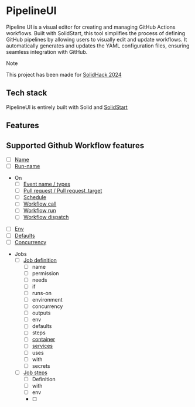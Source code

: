 # PipelineUI

Pipeline UI is a visual editor for creating and managing GitHub Actions workflows.
Built with SolidStart, this tool simplifies the process of defining GitHub pipelines
by allowing users to visually edit and update workflows. It automatically generates and
updates the YAML configuration files, ensuring seamless integration with GitHub.

> [!NOTE]  
> This project has been made for [SolidHack 2024](https://www.solidjs.com/blog/solidhack-2024-announcement)

## Tech stack

PipelineUI is entirely built with Solid and [SolidStart](https://github.com/solidjs/solid-start)

## Features

## Supported Github Workflow features

- [ ] [Name](https://docs.github.com/en/actions/writing-workflows/workflow-syntax-for-github-actions#name)
- [ ] [Run-name](https://docs.github.com/en/actions/writing-workflows/workflow-syntax-for-github-actions#run-name)
- On
    - [ ] [Event name / types](https://docs.github.com/en/actions/writing-workflows/workflow-syntax-for-github-actions#onevent_nametypes)
    - [ ] [Pull request / Pull request_target](https://docs.github.com/en/actions/writing-workflows/workflow-syntax-for-github-actions#onpull_requestpull_request_targetbranchesbranches-ignore)
    - [ ] [Schedule](https://docs.github.com/en/actions/writing-workflows/workflow-syntax-for-github-actions#onschedule)
    - [ ] [Workflow call](https://docs.github.com/en/actions/writing-workflows/workflow-syntax-for-github-actions#onworkflow_call)
    - [ ] [Workflow run](https://docs.github.com/en/actions/writing-workflows/workflow-syntax-for-github-actions#onworkflow_runbranchesbranches-ignore)
    - [ ] [Workflow dispatch](https://docs.github.com/en/actions/writing-workflows/workflow-syntax-for-github-actions#onworkflow_dispatch)
- [ ] [Env](https://docs.github.com/en/actions/writing-workflows/workflow-syntax-for-github-actions#onpull_requestpull_request_targetbranchesbranches-ignore)
- [ ] [Defaults](https://docs.github.com/en/actions/writing-workflows/workflow-syntax-for-github-actions#defaults)
- [ ] [Concurrency](https://docs.github.com/en/actions/writing-workflows/workflow-syntax-for-github-actions#concurrency)
- Jobs
    - [ ] [Job definition](https://docs.github.com/en/actions/writing-workflows/workflow-syntax-for-github-actions#jobsjob_id)
        - [ ] name
        - [ ] permission
        - [ ] needs
        - [ ] if
        - [ ] runs-on
        - [ ] environment
        - [ ] concurrency
        - [ ] outputs
        - [ ] env
        - [ ] defaults
        - [ ] steps
        - [ ] [container](https://docs.github.com/en/actions/writing-workflows/workflow-syntax-for-github-actions#jobsjob_idcontainer)
        - [ ] [services](https://docs.github.com/en/actions/writing-workflows/workflow-syntax-for-github-actions#jobsjob_idservices)
        - [ ] uses
        - [ ] with
        - [ ] secrets
    - [ ] [Job steps](https://docs.github.com/en/actions/writing-workflows/workflow-syntax-for-github-actions#jobsjob_idsteps)
        - [ ] Definition
        - [ ] with
        - [ ] env
        - [ ]
